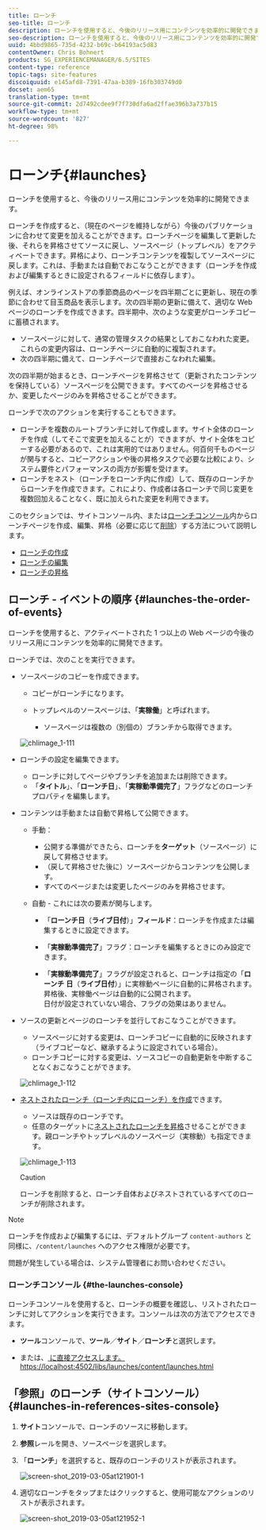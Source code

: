 ```yaml
---
title: ローンチ
seo-title: ローンチ
description: ローンチを使用すると、今後のリリース用にコンテンツを効率的に開発できます。現在のページを維持しながら、今後のパブリケーションに合わせて変更を加えることができます。
seo-description: ローンチを使用すると、今後のリリース用にコンテンツを効率的に開発できます。現在のページを維持しながら、今後のパブリケーションに合わせて変更を加えることができます。
uuid: 4bbd9865-735d-4232-b69c-b64193ac5d83
contentOwner: Chris Bohnert
products: SG_EXPERIENCEMANAGER/6.5/SITES
content-type: reference
topic-tags: site-features
discoiquuid: e145afd8-7391-47aa-b389-16fb303749d0
docset: aem65
translation-type: tm+mt
source-git-commit: 2d7492cdee9f7f730dfa6ad2ffae396b3a737b15
workflow-type: tm+mt
source-wordcount: '827'
ht-degree: 98%

---
```



# ローンチ{#launches}

ローンチを使用すると、今後のリリース用にコンテンツを効率的に開発できます。

ローンチを作成すると、（現在のページを維持しながら）今後のパブリケーションに合わせて変更を加えることができます。ローンチページを編集して更新した後、それらを昇格させてソースに戻し、ソースページ（トップレベル）をアクティベートできます。昇格により、ローンチコンテンツを複製してソースページに戻します。これは、手動または自動でおこなうことができます（ローンチを作成および編集するときに設定されるフィールドに依存します）。

例えば、オンラインストアの季節商品のページを四半期ごとに更新し、現在の季節に合わせて目玉商品を表示します。次の四半期の更新に備えて、適切な Web ページのローンチを作成できます。四半期中、次のような変更がローンチコピーに蓄積されます。

* ソースページに対して、通常の管理タスクの結果としておこなわれた変更。これらの変更内容は、ローンチページに自動的に複製されます。
* 次の四半期に備えて、ローンチページで直接おこなわれた編集。

次の四半期が始まるとき、ローンチページを昇格させて（更新されたコンテンツを保持している）ソースページを公開できます。すべてのページを昇格させるか、変更したページのみを昇格させることができます。

ローンチで次のアクションを実行することもできます。

* ローンチを複数のルートブランチに対して作成します。サイト全体のローンチを作成（してそこで変更を加えることが）できますが、サイト全体をコピーする必要があるので、これは実用的ではありません。何百何千ものページが関与すると、コピーアクションや後の昇格タスクで必要な比較により、システム要件とパフォーマンスの両方が影響を受けます。
* ローンチをネスト（ローンチをローンチ内に作成）して、既存のローンチからローンチを作成できます。これにより、作成者は各ローンチで同じ変更を複数回加えることなく、既に加えられた変更を利用できます。

このセクションでは、サイトコンソール内、または[ローンチコンソール](#the-launches-console)内からローンチページを作成、編集、昇格（必要に応じて[削除](/help/sites-authoring/launches-creating.md#deleting-a-launch)）する方法について説明します。

* [ローンチの作成](/help/sites-authoring/launches-creating.md)
* [ローンチの編集](/help/sites-authoring/launches-editing.md)
* [ローンチの昇格](/help/sites-authoring/launches-promoting.md)

## ローンチ - イベントの順序 {#launches-the-order-of-events}

ローンチを使用すると、アクティベートされた 1 つ以上の Web ページの今後のリリース用にコンテンツを効率的に開発できます。

ローンチでは、次のことを実行できます。

* ソースページのコピーを作成できます。

   * コピーがローンチになります。
   * トップレベルのソースページは、「**実稼働**」と呼ばれます。

      * ソースページは複数の（別個の）ブランチから取得できます。

   ![chlimage_1-111](assets/chlimage_1-111.png)

* ローンチの設定を編集できます。

   * ローンチに対してページやブランチを追加または削除できます。
   * 「**タイトル**」、「**ローンチ日**」、「**実稼動準備完了**」フラグなどのローンチプロパティを編集します。

* コンテンツは手動または自動で昇格して公開できます。

   * 手動：

      * 公開する準備ができたら、ローンチを&#x200B;**ターゲット**（ソースページ）に戻して昇格させます。
      * （戻して昇格させた後に）ソースページからコンテンツを公開します。
      * すべてのページまたは変更したページのみを昇格させます。
   * 自動 - これには次の要素が関与します。

      * 「**ローンチ日**（**ライブ日付**）」**フィールド**：ローンチを作成または編集するときに設定できます。

      * 「**実稼動準備完了**」フラグ：ローンチを編集するときにのみ設定できます。
      * 「**実稼動準備完了**」フラグが設定されると、ローンチは指定の「**ローンチ** **日**（**ライブ日付**）」に実稼動ページに自動的に昇格されます。昇格後、実稼働ページは自動的に公開されます。\
          日付が設定されていない場合、フラグの効果はありません。


* ソースの更新とページのローンチを並行しておこなうことができます。

   * ソースページに対する変更は、ローンチコピーに自動的に反映されます（ライブコピーなど、継承するように設定されている場合）。
   * ローンチコピーに対する変更は、ソースコピーの自動更新を中断することなくおこなうことができます。

   ![chlimage_1-112](assets/chlimage_1-112.png)

* [ネストされたローンチ（ローンチ内にローンチ）を作成](/help/sites-authoring/launches-creating.md#creating-a-nested-launch)できます。

   * ソースは既存のローンチです。
   * 任意のターゲットに[ネストされたローンチを昇格](/help/sites-authoring/launches-promoting.md#promoting-a-nested-launch)させることができます。親ローンチやトップレベルのソースページ（実稼動）も指定できます。

   ![chlimage_1-113](assets/chlimage_1-113.png)

   >[!CAUTION]
   >
   >ローンチを削除すると、ローンチ自体およびネストされているすべてのローンチが削除されます。

>[!NOTE]
>
>ローンチを作成および編集するには、デフォルトグループ `content-authors` と同様に、`/content/launches` へのアクセス権限が必要です。
>
>問題が発生している場合は、システム管理者にお問い合わせください。

### ローンチコンソール {#the-launches-console}

ローンチコンソールを使用すると、ローンチの概要を確認し、リストされたローンチに対してアクションを実行できます。コンソールは次の方法でアクセスできます。

* **ツール**&#x200B;コンソールで、**ツール**／**サイト**／**ローンチ**&#x200B;と選択します。

* または、[ に直接アクセスします。https://localhost:4502/libs/launches/content/launches.html](https://localhost:4502/libs/launches/content/launches.html)

## 「参照」のローンチ（サイトコンソール） {#launches-in-references-sites-console}

1. **サイト**&#x200B;コンソールで、ローンチのソースに移動します。
1. **参照**&#x200B;レールを開き、ソースページを選択します。
1. 「**ローンチ**」を選択すると、既存のローンチのリストが表示されます。

   ![screen-shot_2019-03-05at121901-1](assets/screen-shot_2019-03-05at121901-1.png)

1. 適切なローンチをタップまたはクリックすると、使用可能なアクションのリストが表示されます。

   ![screen-shot_2019-03-05at121952-1](assets/screen-shot_2019-03-05at121952-1.png)
